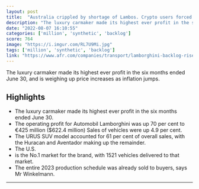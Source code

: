 ```yaml
---
layout: post
title:  "Australia crippled by shortage of Lambos. Crypto users forced to wait an additional 18 months to take possession."
description: "The luxury carmaker made its highest ever profit in the six months ended June 30, and is weighing up price increases as inflation jumps."
date: "2022-08-07 16:10:55"
categories: ['million', 'synthetic', 'backlog']
score: 764
image: "https://i.imgur.com/RL7U9Mi.jpg"
tags: ['million', 'synthetic', 'backlog']
link: "https://www.afr.com/companies/transport/lamborghini-backlog-rises-to-18-months-as-profits-soar-20220801-p5b68o"
---
```


The luxury carmaker made its highest ever profit in the six months ended June 30, and is weighing up price increases as inflation jumps.

## Highlights

- The luxury carmaker made its highest ever profit in the six months ended June 30.
- The operating profit for Automobil Lamborghini was up 70 per cent to €425 million ($622.4 million) Sales of vehicles were up 4.9 per cent.
- The URUS SUV model accounted for 61 per cent of overall sales, with the Huracan and Aventador making up the remainder.
- The U.S.
- is the No.1 market for the brand, with 1521 vehicles delivered to that market.
- The entire 2023 production schedule was already sold to buyers, says Mr Winkelmann.

---
